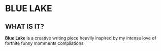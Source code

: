 # BLUE LAKE 

## WHAT IS IT?

**Blue Lake** is a creative writing piece heavily inspired by my intense love of fortnite funny momments compliations